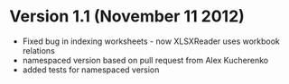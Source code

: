 Version 1.1 (November 11 2012)
==============================
* Fixed bug in indexing worksheets - now XLSXReader uses workbook relations
* namespaced version based on pull request from Alex Kucherenko
* added tests for namespaced version
